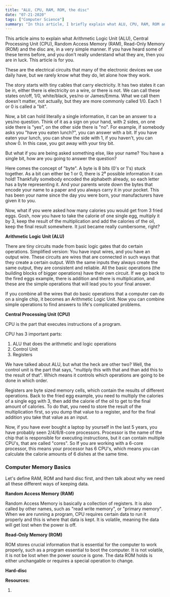```yaml
---
title: "ALU, CPU, RAM, ROM, the disc"
date: "07-21-2020"
tags: ["Computer Science"]
summary: "In this article, I briefly explain what ALU, CPU, RAM, ROM and the disc are. Disclaimer: This article is a very simplified version of the real things."
---
```


This article aims to explain what Arithmetic Logic Unit (ALU), Central Processing Unit (CPU), Random Access Memory (RAM), Read-Only Memory (ROM) and the disc are, in a very simple manner. If you have heard some of these terms before, and you don't really understand what they are, then you are in luck. This article is for you.

These are the electrical circuits that many of the electronic devices we use daily have, but we rarely know what they do, let alone how they work.

The story starts with tiny cables that carry electricity. It has two states it can be in, either there is electricity on a wire, or there is not. We can call these states on/off, 1/0, white/black, yes/no or James/Emma. What we call them doesn't matter, not actually, but they are more commonly called 1/0. Each 1 or 0 is called a "bit".

Now, a bit can hold literally a single information, it can be an answer to a yes/no question. Think of it as a sign on your hand, with 2 sides, on one side there is "yes", on the other side there is "no". For example, if somebody asks you "have you eaten lunch?", you can answer with a bit. If you have eaten your lunch, you can show the side with 1, if you haven't, you can show 0. In this case, you got away with your tiny bit.

But what if you are being asked something else, like your name? You have a single bit, how are you going to answer the question?

Here comes the concept of "byte". A byte is 8 bits (0's or 1's) stuck together. As a bit can either be 1 or 0, there is 2⁸ possible information it can hold! Thankfully somebody encoded the alphabeth already, so each letter has a byte representing it. And your parents wrote down the bytes that encode your name to a paper and you always carry it in your pocket. This has been your name since the day you were born, your manufacturers have given it to you.

Now, what if you were asked how many calories you would get from 3 fried eggs. Gosh, now you have to take the calorie of one single egg, multiply it by 3, keep the result of the multiplication and add the calories of the oil, keep the final result somewhere. It just became really cumbersome, right?

**Arithmetic Logic Unit (ALU)**

There are tiny circuits made from basic logic gates that do certain operations. Simplified version: You have input wires, and you have an output wire. These circuits are wires that are connected in such ways that they create a certain output. With the same inputs they always create the same output, they are consistent and reliable. All the basic operations (the building blocks of bigger operations) have their own circuit. If we go back to the fired eggs example, there is addition and there is multiplication, and these are the simple operations that will lead you to your final answer.

If you combine all the wires that do basic operations that a computer can do on a single chip, it becomes an Arithmetic Logic Unit. Now you can combine simple operations to find answers to life's complicated problems.

**Central Processing Unit (CPU)**

CPU is the part that executes instructions of a program.

CPU has 3 important parts:

1. ALU that does the arithmetic and logic operations
2. Control Unit
3. Registers

We have talked about ALU, but what the heck are other two? Well, the control unit is the part that says, "multiply this with that and than add this to the result of that". Which means it controls which operations are going to be done in which order.

Registers are byte sized memory cells, which contain the results of different operations. Back to the fried egg example, you need to multiply the calories of a single egg with 3, then add the calorie of the oil to get to the final amount of calories. To do that, you need to store the result of the multiplication first, so you dump that value to a register, and for the final addition you take that value as an input.

Now, if you have ever bought a laptop by yourself in the last 5 years, you have probably seen 2/4/6/8-core processors. Processor is the name of the chip that is responsible for executing instructions, but it can contain multiple CPU's, that are called "cores". So If you are working with a 6-core processor, this means your processor has 6 CPU's, which means you can calculate the calorie amounts of 6 dishes at the same time.

### Computer Memory Basics

Let's define RAM, ROM and hard disc first, and then talk about why we need all these different ways of keeping data.

**Random Access Memory (RAM)**

Random Access Memory is basically a collection of registers. It is also called by other names, such as "read write memory", or "primary memory". When we are running a program, CPU requires certain data to run it properly and this is where that data is kept. It is volatile, meaning the data will get lost when the power is off.

**Read-Only Memory (ROM)**

ROM stores crucial information that is essential for the computer to work properly, such as a program essential to boot the computer. It is not volatile, it is not be lost when the power source is gone. The data ROM holds is either unchangable or requires a special operation to change.

**Hard-disc**

**Resources:**

1.
